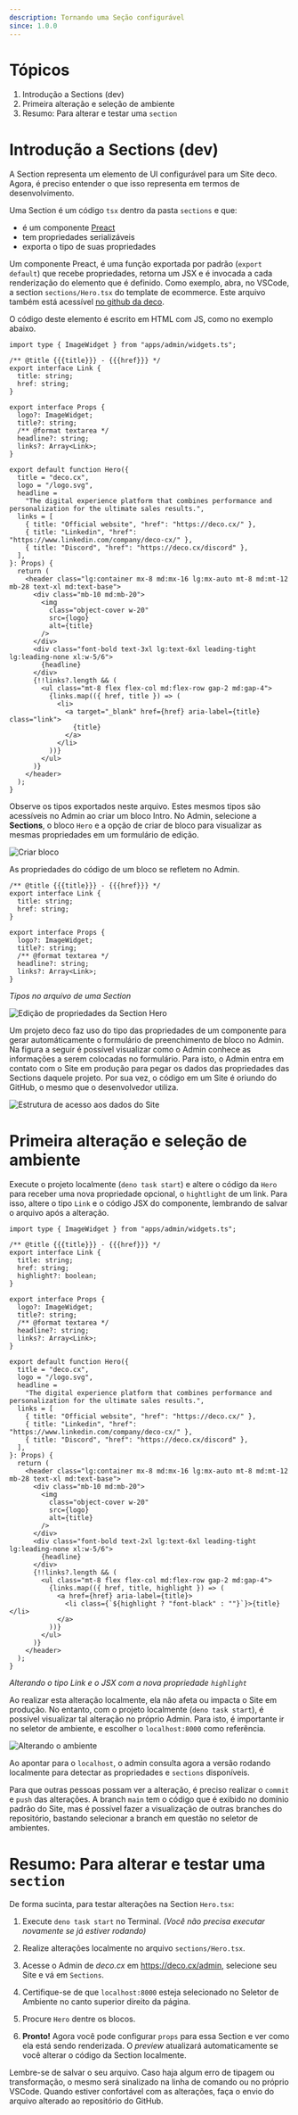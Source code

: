 ```yaml
---
description: Tornando uma Seção configurável
since: 1.0.0
---
```


# Tópicos

1. Introdução a Sections (dev)
2. Primeira alteração e seleção de ambiente
3. Resumo: Para alterar e testar uma `section`

# Introdução a Sections (dev)

A Section representa um elemento de UI configurável para um Site deco. Agora, é
preciso entender o que isso representa em termos de desenvolvimento.

Uma Section é um código `tsx` dentro da pasta `sections` e que:

- é um componente [Preact](https://preactjs.com/)
- tem propriedades serializáveis
- exporta o tipo de suas propriedades

Um componente Preact, é uma função exportada por padrão (`export default`) que
recebe propriedades, retorna um JSX e é invocada a cada renderização do elemento
que é definido. Como exemplo, abra, no VSCode, a section `sections/Hero.tsx` do
template de ecommerce. Este arquivo também está acessível
[no github da deco](https://github.com/deco-sites/start/blob/main/sections/Hero.tsx).

O código deste elemento é escrito em HTML com JS, como no exemplo abaixo.

```tsx
import type { ImageWidget } from "apps/admin/widgets.ts";

/** @title {{{title}}} - {{{href}}} */
export interface Link {
  title: string;
  href: string;
}

export interface Props {
  logo?: ImageWidget;
  title?: string;
  /** @format textarea */
  headline?: string;
  links?: Array<Link>;
}

export default function Hero({
  title = "deco.cx",
  logo = "/logo.svg",
  headline =
    "The digital experience platform that combines performance and personalization for the ultimate sales results.",
  links = [
    { title: "Official website", "href": "https://deco.cx/" },
    { title: "Linkedin", "href": "https://www.linkedin.com/company/deco-cx/" },
    { title: "Discord", "href": "https://deco.cx/discord" },
  ],
}: Props) {
  return (
    <header class="lg:container mx-8 md:mx-16 lg:mx-auto mt-8 md:mt-12 mb-28 text-xl md:text-base">
      <div class="mb-10 md:mb-20">
        <img
          class="object-cover w-20"
          src={logo}
          alt={title}
        />
      </div>
      <div class="font-bold text-3xl lg:text-6xl leading-tight lg:leading-none xl:w-5/6">
        {headline}
      </div>
      {!!links?.length && (
        <ul class="mt-8 flex flex-col md:flex-row gap-2 md:gap-4">
          {links.map(({ href, title }) => (
            <li>
              <a target="_blank" href={href} aria-label={title} class="link">
                {title}
              </a>
            </li>
          ))}
        </ul>
      )}
    </header>
  );
}
```

Observe os tipos exportados neste arquivo. Estes mesmos tipos são acessíveis no
Admin ao criar um bloco Intro. No Admin, selecione a **Sections**, o bloco
`Hero` e a opção de criar de bloco para visualizar as mesmas propriedades em um
formulário de edição.

![Criar bloco](https://github.com/deco-cx/apps/assets/882438/c7eee318-c6df-4ade-abd8-66390758aca7)

As propriedades do código de um bloco se refletem no Admin.

```tsx
/** @title {{{title}}} - {{{href}}} */
export interface Link {
  title: string;
  href: string;
}

export interface Props {
  logo?: ImageWidget;
  title?: string;
  /** @format textarea */
  headline?: string;
  links?: Array<Link>;
}
```

_Tipos no arquivo de uma Section_

![Edição de propriedades da Section Hero](https://github.com/deco-cx/apps/assets/882438/b57f6fae-da58-4cc4-a5cc-aa99985cd442)

Um projeto deco faz uso do tipo das propriedades de um componente para gerar
automáticamente o formulário de preenchimento de bloco no Admin. Na figura a
seguir é possível visualizar como o Admin conhece as informações a serem
colocadas no formulário. Para isto, o Admin entra em contato com o Site em
produção para pegar os dados das propriedades das Sections daquele projeto. Por
sua vez, o código em um Site é oriundo do GitHub, o mesmo que o desenvolvedor
utiliza.

![Estrutura de acesso aos dados do Site](https://github.com/site/assets/882438/dcc4d63a-bbb2-4f81-909a-054eef048a53)

# Primeira alteração e seleção de ambiente

Execute o projeto localmente (`deno task start`) e altere o código da `Hero`
para receber uma nova propriedade opcional, o `hightlight` de um link. Para
isso, altere o tipo `Link` e o código JSX do componente, lembrando de salvar o
arquivo após a alteração.

```tsx
import type { ImageWidget } from "apps/admin/widgets.ts";

/** @title {{{title}}} - {{{href}}} */
export interface Link {
  title: string;
  href: string;
  highlight?: boolean;
}

export interface Props {
  logo?: ImageWidget;
  title?: string;
  /** @format textarea */
  headline?: string;
  links?: Array<Link>;
}

export default function Hero({
  title = "deco.cx",
  logo = "/logo.svg",
  headline =
    "The digital experience platform that combines performance and personalization for the ultimate sales results.",
  links = [
    { title: "Official website", "href": "https://deco.cx/" },
    { title: "Linkedin", "href": "https://www.linkedin.com/company/deco-cx/" },
    { title: "Discord", "href": "https://deco.cx/discord" },
  ],
}: Props) {
  return (
    <header class="lg:container mx-8 md:mx-16 lg:mx-auto mt-8 md:mt-12 mb-28 text-xl md:text-base">
      <div class="mb-10 md:mb-20">
        <img
          class="object-cover w-20"
          src={logo}
          alt={title}
        />
      </div>
      <div class="font-bold text-2xl lg:text-6xl leading-tight lg:leading-none xl:w-5/6">
        {headline}
      </div>
      {!!links?.length && (
        <ul class="mt-8 flex flex-col md:flex-row gap-2 md:gap-4">
          {links.map(({ href, title, highlight }) => (
            <a href={href} aria-label={title}>
              <li class={`${highlight ? "font-black" : ""}`}>{title}</li>
            </a>
          ))}
        </ul>
      )}
    </header>
  );
}
```

_Alterando o tipo Link e o JSX com a nova propriedade `highlight`_

Ao realizar esta alteração localmente, ela não afeta ou impacta o Site em
produção. No entanto, com o projeto localmente (`deno task start`), é possível
visualizar tal alteração no próprio Admin. Para isto, é importante ir no seletor
de ambiente, e escolher o `localhost:8000` como referência.

![Alterando o ambiente](https://github.com/deco-cx/apps/assets/882438/62efa5c1-f960-4d21-8ec8-2c8f729c1093)

Ao apontar para o `localhost`, o admin consulta agora a versão rodando
localmente para detectar as propriedades e `sections` disponíveis.

Para que outras pessoas possam ver a alteração, é preciso realizar o `commit` e
`push` das alterações. A branch `main` tem o código que é exibido no domínio
padrão do Site, mas é possível fazer a visualização de outras branches do
repositório, bastando selecionar a branch em questão no seletor de ambientes.

# Resumo: Para alterar e testar uma `section`

De forma sucinta, para testar alterações na Section `Hero.tsx`:

1. Execute `deno task start` no Terminal. _(Você não precisa executar novamente
   se já estiver rodando)_

2. Realize alterações localmente no arquivo `sections/Hero.tsx`.

3. Acesse o Admin de _deco.cx_ em https://deco.cx/admin, selecione seu Site e vá
   em `Sections`.

4. Certifique-se de que `localhost:8000` esteja selecionado no Seletor de
   Ambiente no canto superior direito da página.

5. Procure `Hero` dentre os blocos.

6. **Pronto!** Agora você pode configurar `props` para essa Section e ver como
   ela está sendo renderizada. O _preview_ atualizará automaticamente se você
   alterar o código da Section localmente.

Lembre-se de salvar o seu arquivo. Caso haja algum erro de tipagem ou
transformação, o mesmo será sinalizado na linha de comando ou no próprio VSCode.
Quando estiver confortável com as alterações, faça o envio do arquivo alterado
ao repositório do GitHub.
